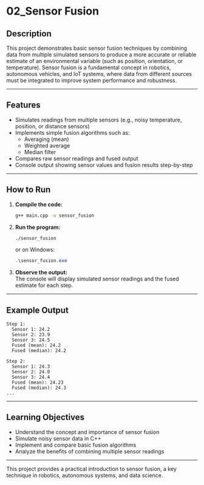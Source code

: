 # 02_Sensor Fusion

## Description

This project demonstrates basic sensor fusion techniques by combining data from multiple simulated sensors to produce a more accurate or reliable estimate of an environmental variable (such as position, orientation, or temperature). Sensor fusion is a fundamental concept in robotics, autonomous vehicles, and IoT systems, where data from different sources must be integrated to improve system performance and robustness.

---

## Features

- Simulates readings from multiple sensors (e.g., noisy temperature, position, or distance sensors)
- Implements simple fusion algorithms such as:
  - Averaging (mean)
  - Weighted average
  - Median filter
- Compares raw sensor readings and fused output
- Console output showing sensor values and fusion results step-by-step

---

## How to Run

1. **Compile the code:**
   ```bash
   g++ main.cpp -o sensor_fusion
   ```

2. **Run the program:**
   ```bash
   ./sensor_fusion
   ```
   or on Windows:
   ```powershell
   .\sensor_fusion.exe
   ```

3. **Observe the output:**  
   The console will display simulated sensor readings and the fused estimate for each step.

---

## Example Output

```
Step 1:
  Sensor 1: 24.2
  Sensor 2: 23.9
  Sensor 3: 24.5
  Fused (mean): 24.2
  Fused (median): 24.2

Step 2:
  Sensor 1: 24.3
  Sensor 2: 24.0
  Sensor 3: 24.4
  Fused (mean): 24.23
  Fused (median): 24.3
...
```

---

## Learning Objectives

- Understand the concept and importance of sensor fusion
- Simulate noisy sensor data in C++
- Implement and compare basic fusion algorithms
- Analyze the benefits of combining multiple sensor readings

---

This project provides a practical introduction to sensor fusion, a key technique in robotics, autonomous systems, and data science.